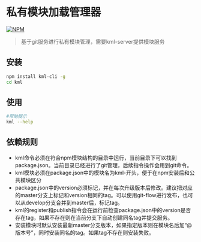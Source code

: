 # 私有模块加载管理器


[![NPM](https://nodei.co/npm/kml-cli.png)](https://nodei.co/npm/kml-cli/)
> 基于git服务进行私有模块管理，需要kml-server提供模块服务



## 安装

```sh
npm install kml-cli -g
cd kml
```

## 使用

```sh
#帮助提示
kml --help
```

## 依赖规则

+ kml命令必须在符合npm模块结构的目录中运行，当前目录下可以找到package.json。当前目录已经进行了git管理，后续指令操作会用到git命令。
+ kml模块必须在package.json中的模块名为kml-开头，便于在npm安装后和公共模块区分
+ package.json中的version必须标记，并在每次升级版本后修改。建议把对应的master分支上标记和version相同的tag。可以使用git-flow进行发布，也可以从develop分支合并到master后，标记tag。
+ kml的register和publish指令会在运行前检查package.json中的version是否存在tag，如果不存在则在当前分支下自动创建同名tag并提交服务。
+ 安装模块时默认安装最新master分支版本，如果指定版本则在模块名后加“@版本号”，同时安装同名的tag。如果tag不存在则安装失败。

